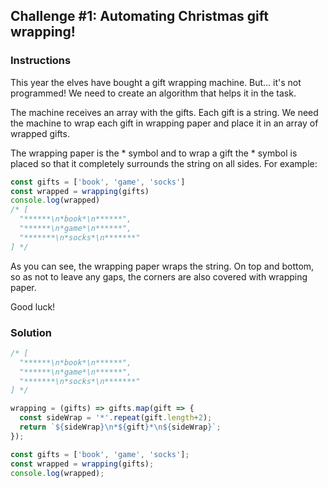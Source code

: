 ## Challenge #1: Automating Christmas gift wrapping!

### Instructions

This year the elves have bought a gift wrapping machine. But... it's not programmed! We need to create an algorithm that helps it in the task.

The machine receives an array with the gifts. Each gift is a string. We need the machine to wrap each gift in wrapping paper and place it in an array of wrapped gifts.

The wrapping paper is the * symbol and to wrap a gift the * symbol is placed so that it completely surrounds the string on all sides. For example:

```js
const gifts = ['book', 'game', 'socks']
const wrapped = wrapping(gifts)
console.log(wrapped)
/* [
  "******\n*book*\n******",
  "******\n*game*\n******",
  "*******\n*socks*\n*******"
] */
```

As you can see, the wrapping paper wraps the string. On top and bottom, so as not to leave any gaps, the corners are also covered with wrapping paper.

Good luck!

### Solution

```js
/* [
  "******\n*book*\n******",
  "******\n*game*\n******",
  "*******\n*socks*\n*******"
] */

wrapping = (gifts) => gifts.map(gift => {
  const sideWrap = '*'.repeat(gift.length+2);
  return `${sideWrap}\n*${gift}*\n${sideWrap}`;
});

const gifts = ['book', 'game', 'socks'];
const wrapped = wrapping(gifts);
console.log(wrapped);
```
